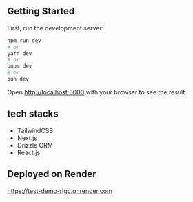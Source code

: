 ## Getting Started

First, run the development server:

```bash
npm run dev
# or
yarn dev
# or
pnpm dev
# or
bun dev
```

Open [http://localhost:3000](http://localhost:3000) with your browser to see the result.



## tech stacks

- TailwindCSS
- Next.js
- Drizzle ORM
- React.js


## Deployed on Render

https://test-demo-rlgc.onrender.com


